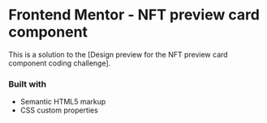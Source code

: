 # Frontend Mentor - NFT preview card component

This is a solution to the [Design preview for the NFT preview card component coding challenge].

### Built with

- Semantic HTML5 markup
- CSS custom properties
